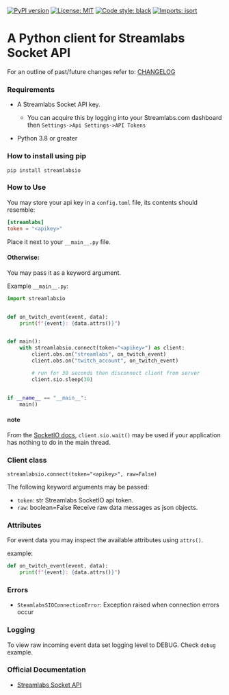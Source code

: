 [![PyPI version](https://badge.fury.io/py/streamlabsio.svg)](https://badge.fury.io/py/streamlabsio)
[![License: MIT](https://img.shields.io/badge/License-MIT-yellow.svg)](https://github.com/onyx-and-iris/streamlabs-socketio-py/blob/dev/LICENSE)
[![Code style: black](https://img.shields.io/badge/code%20style-black-000000.svg)](https://github.com/psf/black)
[![Imports: isort](https://img.shields.io/badge/%20imports-isort-%231674b1?style=flat&labelColor=ef8336)](https://pycqa.github.io/isort/)

# A Python client for Streamlabs Socket API

For an outline of past/future changes refer to: [CHANGELOG](CHANGELOG.md)

### Requirements

-   A Streamlabs Socket API key.
    -   You can acquire this by logging into your Streamlabs.com dashboard then `Settings->Api Settings->API Tokens`

-   Python 3.8 or greater

### How to install using pip

```
pip install streamlabsio
```

### How to Use

You may store your api key in a `config.toml` file, its contents should resemble:

```toml
[streamlabs]
token = "<apikey>"
```

Place it next to your `__main__.py` file.

#### Otherwise:

You may pass it as a keyword argument.

Example `__main__.py`:

```python
import streamlabsio


def on_twitch_event(event, data):
    print(f"{event}: {data.attrs()}")


def main():
    with streamlabsio.connect(token="<apikey>") as client:
        client.obs.on("streamlabs", on_twitch_event)
        client.obs.on("twitch_account", on_twitch_event)

        # run for 30 seconds then disconnect client from server
        client.sio.sleep(30)


if __name__ == "__main__":
    main()
```

#### note

From the [SocketIO docs](https://python-socketio.readthedocs.io/en/latest/client.html#managing-background-tasks), `client.sio.wait()` may be used if your application has nothing to do in the main thread.

### Client class
`streamlabsio.connect(token="<apikey>", raw=False)`

The following keyword arguments may be passed:

-   `token`: str   Streamlabs SocketIO api token.
-   `raw`: boolean=False    Receive raw data messages as json objects.

### Attributes

For event data you may inspect the available attributes using `attrs()`.

example:

```python
def on_twitch_event(event, data):
    print(f"{event}: {data.attrs()}")
```

### Errors

-   `SteamlabsSIOConnectionError`: Exception raised when connection errors occur

### Logging

To view raw incoming event data set logging level to DEBUG. Check `debug` example.

### Official Documentation

-   [Streamlabs Socket API](https://dev.streamlabs.com/docs/socket-api)
